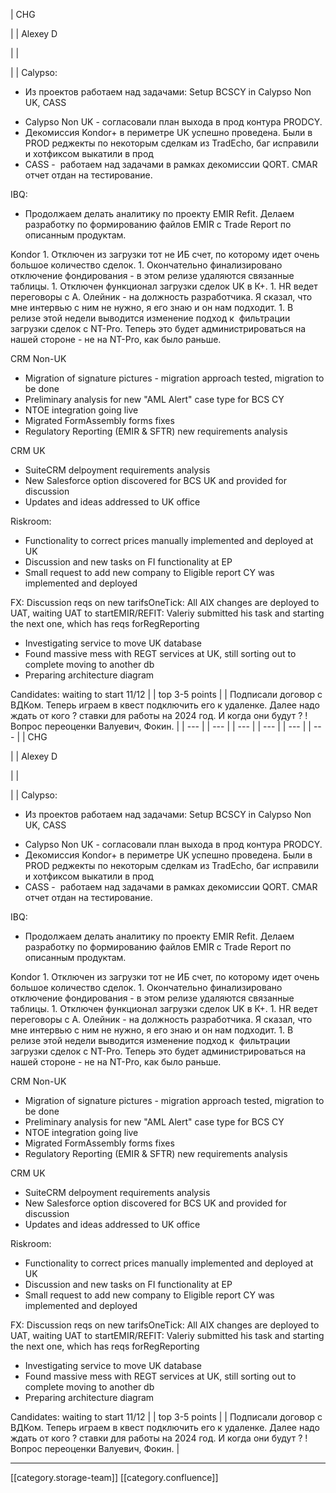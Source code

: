 





| CHG

 | 
| Alexey D

 | 
| 

 | 
| Calypso:

<ul><li>Из проектов работаем над задачами: Setup BCSCY in Calypso Non UK, CASS</li></ul><ul><li>Calypso Non UK - согласовали план выхода в прод контура PRODCY.</li><li>Декомиссия Kondor+ в периметре UK успешно проведена. Были в PROD реджекты по некоторым сделкам из TradEcho, баг исправили и хотфиксом выкатили в прод </li><li>CASS -  работаем над задачами в рамках декомиссии QORT. CMAR отчет отдан на тестирование.</li></ul>IBQ:

<ul><li>Продолжаем делать аналитику по проекту EMIR Refit. Делаем разработку по формированию файлов EMIR c Trade Report по описанным продуктам. </li></ul>Kondor
1. Отключен из загрузки тот не ИБ счет, по которому идет очень большое количество сделок.
1. Окончательно финализировано отключение фондирования - в этом релизе удаляются связанные таблицы.
1. Отключен функционал загрузки сделок UK в К+.
1. HR ведет переговоры с А. Олейник - на должность разработчика. Я сказал, что мне интервью с ним не нужно, я его знаю и он нам подходит.
1. В релизе этой недели выводится изменение подход к  фильтрации загрузки сделок с NT-Pro. Теперь это будет администрироваться на нашей стороне - не на NT-Pro, как было раньше.

CRM Non-UK<ul><li>Migration of signature pictures - migration approach tested, migration to be done</li><li>Preliminary analysis for new "AML Alert" case type for BCS CY</li><li>NTOE integration going live</li><li>Migrated FormAssembly forms fixes</li><li>Regulatory Reporting (EMIR & SFTR) new requirements analysis</li></ul>CRM UK<ul><li>SuiteCRM delpoyment requirements analysis</li><li>New Salesforce option discovered for BCS UK and provided for discussion</li><li>Updates and ideas addressed to UK office</li></ul>Riskroom:<ul><li>Functionality to correct prices manually implemented and deployed at UK</li><li>Discussion and new tasks on FI functionality at EP</li><li>Small request to add new company to Eligible report CY was  implemented and deployed</li></ul>FX: Discussion reqs on new tarifsOneTick: All AIX changes are deployed to UAT, waiting UAT to startEMIR/REFIT: Valeriy submitted his task and starting the next one, which has reqs forRegReporting<ul><li>Investigating service to move UK database</li><li>Found massive mess with REGT services at UK, still sorting out to complete moving to another db</li><li>Preparing architecture diagram</li></ul>Candidates: waiting to start 11/12 | 
| top 3-5 points | 
| Подписали договор с ВДКом. Теперь играем в квест подключить его к удаленке. Далее надо ждать от кого ? ставки для работы на 2024 год. И когда они будут ?  ! Вопрос переоценки Валуевич, Фокин. | 
|  --- | 
|  --- | 
|  --- | 
|  --- | 
|  --- | 
|  --- | 
| CHG

 | 
| Alexey D

 | 
| 

 | 
| Calypso:

<ul><li>Из проектов работаем над задачами: Setup BCSCY in Calypso Non UK, CASS</li></ul><ul><li>Calypso Non UK - согласовали план выхода в прод контура PRODCY.</li><li>Декомиссия Kondor+ в периметре UK успешно проведена. Были в PROD реджекты по некоторым сделкам из TradEcho, баг исправили и хотфиксом выкатили в прод </li><li>CASS -  работаем над задачами в рамках декомиссии QORT. CMAR отчет отдан на тестирование.</li></ul>IBQ:

<ul><li>Продолжаем делать аналитику по проекту EMIR Refit. Делаем разработку по формированию файлов EMIR c Trade Report по описанным продуктам. </li></ul>Kondor
1. Отключен из загрузки тот не ИБ счет, по которому идет очень большое количество сделок.
1. Окончательно финализировано отключение фондирования - в этом релизе удаляются связанные таблицы.
1. Отключен функционал загрузки сделок UK в К+.
1. HR ведет переговоры с А. Олейник - на должность разработчика. Я сказал, что мне интервью с ним не нужно, я его знаю и он нам подходит.
1. В релизе этой недели выводится изменение подход к  фильтрации загрузки сделок с NT-Pro. Теперь это будет администрироваться на нашей стороне - не на NT-Pro, как было раньше.

CRM Non-UK<ul><li>Migration of signature pictures - migration approach tested, migration to be done</li><li>Preliminary analysis for new "AML Alert" case type for BCS CY</li><li>NTOE integration going live</li><li>Migrated FormAssembly forms fixes</li><li>Regulatory Reporting (EMIR & SFTR) new requirements analysis</li></ul>CRM UK<ul><li>SuiteCRM delpoyment requirements analysis</li><li>New Salesforce option discovered for BCS UK and provided for discussion</li><li>Updates and ideas addressed to UK office</li></ul>Riskroom:<ul><li>Functionality to correct prices manually implemented and deployed at UK</li><li>Discussion and new tasks on FI functionality at EP</li><li>Small request to add new company to Eligible report CY was  implemented and deployed</li></ul>FX: Discussion reqs on new tarifsOneTick: All AIX changes are deployed to UAT, waiting UAT to startEMIR/REFIT: Valeriy submitted his task and starting the next one, which has reqs forRegReporting<ul><li>Investigating service to move UK database</li><li>Found massive mess with REGT services at UK, still sorting out to complete moving to another db</li><li>Preparing architecture diagram</li></ul>Candidates: waiting to start 11/12 | 
| top 3-5 points | 
| Подписали договор с ВДКом. Теперь играем в квест подключить его к удаленке. Далее надо ждать от кого ? ставки для работы на 2024 год. И когда они будут ?  ! Вопрос переоценки Валуевич, Фокин. | 







*****

[[category.storage-team]] 
[[category.confluence]] 
